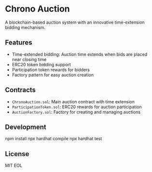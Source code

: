 # Chrono Auction

A blockchain-based auction system with an innovative time-extension bidding mechanism.

## Features

- Time-extended bidding: Auction time extends when bids are placed near closing time
- ERC20 token bidding support
- Participation token rewards for bidders
- Factory pattern for easy auction creation

## Contracts

- `ChronoAuction.sol`: Main auction contract with time extension
- `ParticipationToken.sol`: ERC20 rewards for auction participation
- `AuctionFactory.sol`: Factory for creating and managing auctions

## Development
npm install
npx hardhat compile
npx hardhat test

## License
MIT
EOL
